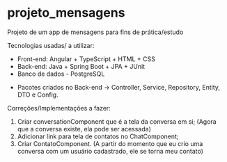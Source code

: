 # projeto_mensagens
Projeto de um app de mensagens para fins de prática/estudo

Tecnologias usadas/ a utilizar: 
- Front-end: Angular + TypeScript + HTML + CSS  
- Back-end: Java + Spring Boot + JPA + JUnit
- Banco de dados - PostgreSQL

* Pacotes criados no Back-end -> Controller, Service, Repository, Entity, DTO e Config.

Correções/Implementações a fazer:
1. Criar conversationComponent que é a tela da conversa em si; (Agora que a conversa existe, ela pode ser acessada)
2. Adicionar link para tela de contatos no ChatComponent;
3. Criar ContatoComponent. (A partir do momento que eu crio uma conversa com um usuário cadastrado, ele se torna meu contato) 
